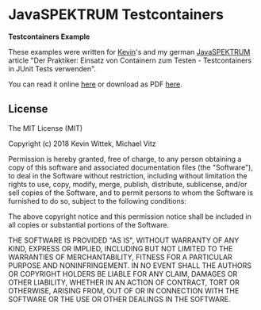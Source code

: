 # JavaSPEKTRUM Testcontainers

**Testcontainers Example**

These examples were written for [Kevin](https://github.com/kiview)'s and my german
[JavaSPEKTRUM](http://www.javaspektrum.de/) article
"Der Praktiker: Einsatz von Containern zum Testen - Testcontainers in JUnit Tests verwenden".

You can read it online
[here](https://www.innoq.com/de/articles/2018/05/testcontainers-junit/)
or download as PDF
[here](http://www.sigs.de/publications/download/Artikel/vitz_JS_03_18_ijsa.pdf).


## License

The MIT License (MIT)

Copyright (c) 2018 Kevin Wittek, Michael Vitz

Permission is hereby granted, free of charge, to any person obtaining a copy of
this software and associated documentation files (the "Software"), to deal in
the Software without restriction, including without limitation the rights to
use, copy, modify, merge, publish, distribute, sublicense, and/or sell copies of
the Software, and to permit persons to whom the Software is furnished to do so,
subject to the following conditions:

The above copyright notice and this permission notice shall be included in all
copies or substantial portions of the Software.

THE SOFTWARE IS PROVIDED "AS IS", WITHOUT WARRANTY OF ANY KIND, EXPRESS OR
IMPLIED, INCLUDING BUT NOT LIMITED TO THE WARRANTIES OF MERCHANTABILITY, FITNESS
FOR A PARTICULAR PURPOSE AND NONINFRINGEMENT. IN NO EVENT SHALL THE AUTHORS OR
COPYRIGHT HOLDERS BE LIABLE FOR ANY CLAIM, DAMAGES OR OTHER LIABILITY, WHETHER
IN AN ACTION OF CONTRACT, TORT OR OTHERWISE, ARISING FROM, OUT OF OR IN
CONNECTION WITH THE SOFTWARE OR THE USE OR OTHER DEALINGS IN THE SOFTWARE.
